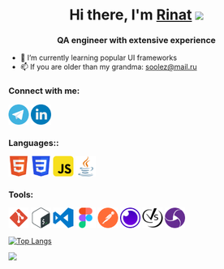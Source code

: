 <h1 align="center">Hi there, I'm <a href="https://github.com/ZloyByryndyk" target="_blank">Rinat</a> 
<img src="https://github.com/blackcater/blackcater/raw/main/images/Hi.gif" height="22"/></h1>
<h3 align="center">QA engineer with extensive experience</h3>

- 🌱 I’m currently learning popular UI frameworks
- 📫 If you are older than my grandma: soolez@mail.ru

<h3>Connect with me:</h3>
<a href="https://t.me/ZloyByryndyk"><img src="icon/telegram-svgrepo-com.svg" width="40px" height="40px" alt="myImage"></a>
<a href="https://t.me/ZloyByryndyk"><img src="icon/linkedin-svgrepo-com.svg" width="40px" height="40px" alt="myImage"></a>

<h3>Languages::</h3>
<a href="http://htmlbook.ru/html?"><img src="icon/html5-svgrepo-com.svg" width="40px" height="40px" alt="myImage"></a>
<a href="http://htmlbook.ru/css?"><img src="icon/css3-svgrepo-com.svg" width="40px" height="40px" alt="myImage"></a>
<a href="https://learn.javascript.ru"><img src="icon/javascript-svgrepo-com.svg" width="40px" height="40px" alt="myImage"></a>
<a href="https://www.java.com/ru/about/"><img src="icon/java-svgrepo-com.svg" width="40px" height="40px" alt="myImage"></a>

<h3>Tools:</h3>
<a href="https://git-scm.com"><img src="icon/git-svgrepo-com.svg" width="40px" height="40px" alt="myImage"></a>
<a href="https://www.gnu.org/software/bash/"><img src="icon/bash-icon-svgrepo-com.svg" width="40px" height="40px" alt="myImage"></a>
<a href="https://code.visualstudio.com"><img src="icon/visual-studio-code-logo-svgrepo-com.svg" width="40px" height="40px" alt="myImage"></a>
<a href="https://www.figma.com/community"><img src="icon/figma-svgrepo-com.svg" width="40px" height="40px" alt="myImage"></a>
<a href="https://www.postman.com"><img src="icon/postman-icon-svgrepo-com.svg" width="40px" height="40px" alt="myImage"></a>
<a href="https://insomnia.rest/download"><img src="icon/insomnia-svgrepo-com.svg" width="40px" height="40px" alt="myImage"></a>
<a href="https://codecept.io"><img src="icon/codeceptjs-svgrepo-com.svg" width="40px" height="40px" alt="myImage"></a>
<a href="https://appium.io"><img src="icon/appium-svgrepo-com.svg" width="40px" height="40px" alt="myImage"></a>


[![Top Langs](https://github-readme-stats.vercel.app/api/top-langs/?username=ZloyByryndyk&layout=compact&theme=radical)](https://github.com/ZloyByryndyk/github-readme-stats)

![](https://komarev.com/ghpvc/?username=your-github-ZloyByryndyk)

